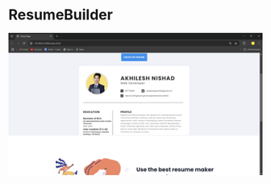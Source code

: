 ﻿# ResumeBuilder
 ![logo](https://github.com/codingexport/ResumeBuilder/blob/main/Untitled%20-%20Google%20Chrome%2013-11-2024%2000_32_29.png)
